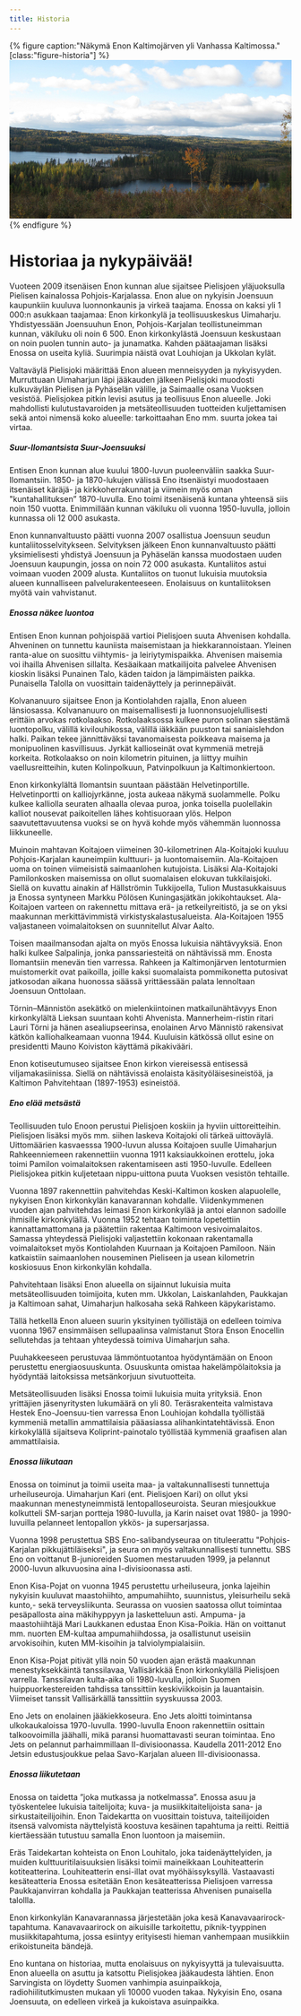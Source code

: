 ```yaml
---
title: Historia
---
```


{% figure caption:"Näkymä Enon Kaltimojärven yli Vanhassa Kaltimossa." [class:"figure-historia"] %}
![Maisemakuva Kaltimojärvestä](assets/img/historia_1.jpg)
{% endfigure %}

# Historiaa ja nykypäivää!
Vuoteen 2009 itsenäisen Enon kunnan alue sijaitsee Pielisjoen yläjuoksulla Pielisen kainalossa Pohjois-Karjalassa. Enon alue on nykyisin Joensuun kaupunkiin kuuluva luonnonkaunis ja virkeä taajama. Enossa on kaksi yli 1 000:n asukkaan taajamaa: Enon kirkonkylä ja teollisuuskeskus Uimaharju. Yhdistyessään Joensuuhun Enon, Pohjois-Karjalan teollistuneimman kunnan, väkiluku oli noin 6 500. Enon kirkonkylästä Joensuun keskustaan on noin puolen tunnin auto- ja junamatka. Kahden päätaajaman lisäksi Enossa on useita kyliä. Suurimpia näistä ovat Louhiojan ja Ukkolan kylät. 

Valtaväylä Pielisjoki määrittää Enon alueen menneisyyden ja nykyisyyden. Murruttuaan Uimaharjun läpi jääkauden jälkeen Pielisjoki muodosti kulkuväylän Pielisen ja Pyhäselän välille, ja Saimaalle osana Vuoksen vesistöä. Pielisjokea pitkin levisi asutus ja teollisuus Enon alueelle. Joki mahdollisti kulutustavaroiden ja metsäteollisuuden tuotteiden kuljettamisen sekä antoi nimensä koko alueelle: tarkoittaahan Eno mm. suurta jokea tai virtaa.

##### Suur-Ilomantsista Suur-Joensuuksi

Entisen Enon kunnan alue kuului 1800-luvun puoleenväliin saakka Suur-Ilomantsiin. 1850- ja 1870-lukujen välissä Eno itsenäistyi muodostaaen itsenäiset käräjä- ja kirkkoherrakunnat ja viimein myös oman "kuntahallituksen” 1870-luvulla. Eno toimi itsenäisenä kuntana yhteensä siis noin 150 vuotta. Enimmillään kunnan väkiluku oli vuonna 1950-luvulla, jolloin kunnassa oli 12 000 asukasta. 

Enon kunnanvaltuusto päätti vuonna 2007 osallistua Joensuun seudun kuntaliitosselvitykseen. Selvityksen jälkeen Enon kunnanvaltuusto päätti yksimielisesti yhdistyä Joensuun ja Pyhäselän kanssa muodostaen uuden Joensuun kaupungin, jossa on noin 72 000 asukasta. Kuntaliitos astui voimaan vuoden 2009 alusta. Kuntaliitos on tuonut lukuisia muutoksia alueen kunnalliseen palvelurakenteeseen. Enolaisuus on kuntaliitoksen myötä vain vahvistanut. 

##### Enossa näkee luontoa

Entisen Enon kunnan pohjoispää vartioi Pielisjoen suuta Ahvenisen kohdalla. Ahveninen on tunnettu kauniista maisemistaan ja hiekkarannoistaan. Yleinen ranta-alue on suosittu viihtymis- ja leiriytymispaikka. Ahvenisen maisemia voi ihailla Ahvenisen sillalta. Kesäaikaan matkailijoita palvelee Ahvenisen kioskin lisäksi Punainen Talo, käden taidon ja lämpimäisten paikka. Punaisella Talolla on vuosittain taidenäyttely ja perinnepäivät. 

Kolvananuuro sijaitsee Enon ja Kontiolahden rajalla, Enon alueen länsiosassa. Kolvananuuro on maisemallisesti ja luonnonsuojelullisesti erittäin arvokas rotkolaakso. Rotkolaaksossa kulkee puron solinan säestämä luontopolku, välillä kivilouhikossa, välillä iäkkään puuston tai saniaislehdon halki. Paikan tekee jännittäväksi tavanomaisesta poikkeava maisema ja monipuolinen kasvillisuus. Jyrkät kallioseinät ovat kymmeniä metrejä korkeita. Rotkolaakso on noin kilometrin pituinen, ja liittyy muihin vaellusreitteihin, kuten Kolinpolkuun, Patvinpolkuun ja Kaltimonkiertoon.

Enon kirkonkylältä Ilomantsin suuntaan päästään Helvetinportille. Helvetinportti on kalliojyrkänne, josta aukeaa näkymä suolammelle. Polku kulkee kalliolla seuraten alhaalla olevaa puroa, jonka toisella puolellakin kalliot nousevat paikoitellen lähes kohtisuoraan ylös. Helpon saavutettavuutensa vuoksi se on hyvä kohde myös vähemmän luonnossa liikkuneelle.

Muinoin mahtavan Koitajoen viimeinen 30-kilometrinen Ala-Koitajoki kuuluu Pohjois-Karjalan kauneimpiin kulttuuri- ja luontomaisemiin. Ala-Koitajoen uoma on toinen viimeisistä saimaanlohen kutujoista. Lisäksi Ala-Koitajoki Pamilonkosken maisemissa on ollut suomalaisen elokuvan tukkilaisjoki. Siellä on kuvattu ainakin af Hällströmin Tukkijoella, Tulion Mustasukkaisuus ja Enossa syntyneen Markku Pölösen Kuningasjätkän jokikohtaukset. Ala-Koitajoen varteen on rakennettu mittava erä- ja retkeilyreitistö, ja se on yksi maakunnan merkittävimmistä virkistyskalastusalueista. Ala-Koitajoen 1955 valjastaneen voimalaitoksen on suunnitellut Alvar Aalto. 

Toisen maailmansodan ajalta on myös Enossa lukuisia nähtävyyksiä. Enon halki kulkee Salpalinja, jonka panssariesteitä on nähtävissä mm. Enosta Ilomantsiin menevän tien varressa. Rahkeen ja Kaltimonjärven lentoturmien muistomerkit ovat paikoilla, joille kaksi suomalaista pommikonetta putosivat jatkosodan aikana huonossa säässä yrittäessään palata lennoltaan Joensuun Onttolaan.

Törnin–Männistön asekätkö on mielenkiintoinen matkailunähtävyys Enon kirkonkylältä Lieksan suuntaan kohti Ahvenista. Mannerheim-ristin ritari Lauri Törni ja hänen asealiupseerinsa, enolainen Arvo Männistö rakensivat kätkön kalliohalkeamaan vuonna 1944. Kuuluisin kätkössä ollut esine on presidentti Mauno Koiviston käyttämä pikakivääri.

Enon kotiseutumuseo sijaitsee Enon kirkon viereisessä entisessä viljamakasiinissa. Siellä on nähtävissä enolaista käsityöläisesineistöä, ja Kaltimon Pahvitehtaan (1897-1953) esineistöä.  

##### Eno elää metsästä

Teollisuuden tulo Enoon perustui Pielisjoen koskiin ja hyviin uittoreitteihin. Pielisjoen lisäksi myös mm. siihen laskeva Koitajoki oli tärkeä uittoväylä. Uittomäärien kasvaesssa 1900-luvun alussa Koitajoen suulle Uimaharjun Rahkeenniemeen rakennettiin vuonna 1911 kaksiaukkoinen erottelu, joka toimi Pamilon voimalaitoksen rakentamiseen asti 1950-luvulle. Edelleen Pielisjokea pitkin kuljetetaan nippu-uittona puuta Vuoksen vesistön tehtaille. 

Vuonna 1897 rakennettiin pahvitehdas Keski-Kaltimon kosken alapuolelle, nykyisen Enon kirkonkylän kanavarannan kohdalle. Viidenkymmenen vuoden ajan pahvitehdas leimasi Enon kirkonkylää ja antoi elannon sadoille ihmisille kirkonkylällä. Vuonna 1952 tehtaan toiminta lopetettiin kannattamattomana ja päätettiin rakentaa Kaltimoon vesivoimalaitos. Samassa yhteydessä Pielisjoki valjastettiin kokonaan rakentamalla voimalaitokset myös Kontiolahden Kuurnaan ja Koitajoen Pamiloon. Näin katkaistiin saimaanlohen nouseminen Pieliseen ja usean kilometrin koskiosuus Enon kirkonkylän kohdalla.

Pahvitehtaan lisäksi Enon alueella on sijainnut lukuisia muita metsäteollisuuden toimijoita, kuten mm. Ukkolan, Laiskanlahden, Paukkajan ja Kaltimoan sahat, Uimaharjun halkosaha sekä Rahkeen käpykaristamo. 

Tällä hetkellä Enon alueen suurin yksityinen työllistäjä on edelleen toimiva vuonna 1967 ensimmäisen sellupaalinsa valmistanut Stora Enson Enocellin sellutehdas ja tehtaan yhteydessä toimiva Uimaharjun saha. 

Puuhakkeeseen perustuvaa lämmöntuotantoa hyödyntämään on Enoon perustettu energiaosuuskunta. Osuuskunta omistaa hakelämpölaitoksia ja hyödyntää laitoksissa metsänkorjuun sivutuotteita. 

Metsäteollisuuden lisäksi Enossa toimii lukuisia muita yrityksiä. Enon yrittäjien jäsenyritysten lukumäärä on yli 80. Teräsrakenteita valmistava Hestek Eno-Joensuu-tien varressa Enon Louhiojan kohdalla työllistää kymmeniä metallin ammattilaisia pääasiassa alihankintatehtävissä. Enon kirkokylällä sijaitseva Koliprint-painotalo työllistää kymmeniä graafisen alan ammattilaisia. 

##### Enossa liikutaan

Enossa on toiminut ja toimii useita maa- ja valtakunnallisesti tunnettuja urheiluseuroja. Uimaharjun Kari (ent. Pielisjoen Kari) on ollut yksi maakunnan menestyneimmistä lentopalloseuroista. Seuran miesjoukkue kolkutteli SM-sarjan portteja 1980-luvulla, ja Karin naiset ovat 1980- ja 1990-luvuilla pelanneet lentopallon ykkös- ja supersarjassa. 

Vuonna 1998 perustettua SBS Eno-salibandyseuraa on tituleerattu "Pohjois-Karjalan pikkujättiläiseksi", ja seura on myös valtakunnallisesti tunnettu. SBS Eno on voittanut B-junioreiden Suomen mestaruuden 1999, ja pelannut 2000-luvun alkuvuosina aina I-divisioonassa asti. 

Enon Kisa-Pojat on vuonna 1945 perustettu urheiluseura, jonka lajeihin nykyisin kuuluvat maastohiihto, ampumahiihto, suunnistus, yleisurheilu sekä kunto,- sekä terveysliikunta. Seurassa on vuosien saatossa ollut toimintaa pesäpallosta aina mäkihyppyyn ja lasketteluun asti. Ampuma- ja maastohiihtäjä Mari Laukkanen edustaa Enon Kisa-Poikia. Hän on voittanut mm. nuorten EM-kultaa ampumahiihdossa, ja osallistunut useisiin arvokisoihin, kuten MM-kisoihin ja talviolympialaisiin. 

Enon Kisa-Pojat pitivät yllä noin 50 vuoden ajan erästä maakunnan menestyksekkäintä tanssilavaa, Vallisärkkää Enon kirkonkylällä Pielisjoen varrella. Tanssilavan kulta-aika oli 1980-luvulla, jolloin Suomen huippuorkestereiden tahdissa tanssittiin keskiviikkoisin ja lauantaisin. Viimeiset tanssit Vallisärkällä tanssittiin syyskuussa 2003.

Eno Jets on enolainen jääkiekkoseura. Eno Jets aloitti toimintansa ulkokaukaloissa 1970-luvulla. 1990-luvulla Enoon rakennettiin osittain talkoovoimilla jäähalli, mikä paransi huomattavasti seuran toimintaa. Eno Jets on pelannut parhaimmillaan II-divisioonassa. Kaudella 2011-2012 Eno Jetsin edustusjoukkue pelaa Savo-Karjalan alueen III-divisioonassa. 

##### Enossa liikutetaan

Enossa on taidetta ”joka mutkassa ja notkelmassa”. Enossa asuu ja työskentelee lukuisia taitelijoita; kuva- ja musiikkitaitelijoista sana- ja sirkustaiteilijoihin. Enon Taidekartta on vuosittain toistuva, taiteilijoiden itsensä valvomista näyttelyistä koostuva kesäinen tapahtuma ja reitti. Reittiä kiertäessään tutustuu samalla Enon luontoon ja maisemiin. 

Eräs Taidekartan kohteista on Enon Louhitalo, joka taidenäyttelyiden, ja muiden kulttuuritilaisuuksien lisäksi toimii maineikkaan Louhiteatterin kotiteatterina. Louhiteatterin ensi-illat ovat myöhäissyksyllä. Vastaavasti kesäteatteria Enossa esitetään Enon kesäteatterissa Pielisjoen varressa Paukkajanvirran kohdalla ja Paukkajan teatterissa Ahvenisen punaisella talollla. 

Enon kirkonkylän Kanavarannassa järjestetään joka kesä Kanavavaarirock-tapahtuma. Kanavavaarirock on aikuisille tarkoitettu, piknik-tyyppinen musiikkitapahtuma, jossa esiintyy erityisesti hieman vanhempaan musiikkiin erikoistuneita bändejä. 

Eno kuntana on historiaa, mutta enolaisuus on nykyisyyttä ja tulevaisuutta. Enon alueella on asuttu ja katsottu Pielisjokea jääkaudesta lähtien. Enon Sarvingista on löydetty Suomen vanhimpia asuinpaikkoja, radiohiilitutkimusten mukaan yli 10000 vuoden takaa. Nykyisin Eno, osana Joensuuta, on edelleen virkeä ja kukoistava asuinpaikka.  